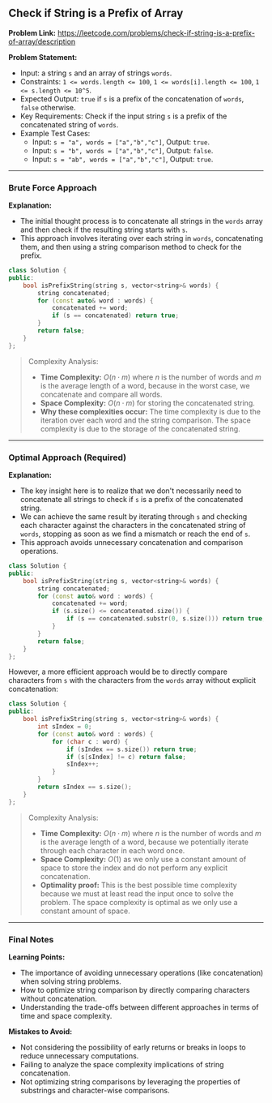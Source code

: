 ## Check if String is a Prefix of Array

**Problem Link:** https://leetcode.com/problems/check-if-string-is-a-prefix-of-array/description

**Problem Statement:**
- Input: a string `s` and an array of strings `words`.
- Constraints: `1 <= words.length <= 100`, `1 <= words[i].length <= 100`, `1 <= s.length <= 10^5`.
- Expected Output: `true` if `s` is a prefix of the concatenation of `words`, `false` otherwise.
- Key Requirements: Check if the input string `s` is a prefix of the concatenated string of `words`.
- Example Test Cases:
  - Input: `s = "a", words = ["a","b","c"]`, Output: `true`.
  - Input: `s = "b", words = ["a","b","c"]`, Output: `false`.
  - Input: `s = "ab", words = ["a","b","c"]`, Output: `true`.

---

### Brute Force Approach

**Explanation:**
- The initial thought process is to concatenate all strings in the `words` array and then check if the resulting string starts with `s`.
- This approach involves iterating over each string in `words`, concatenating them, and then using a string comparison method to check for the prefix.

```cpp
class Solution {
public:
    bool isPrefixString(string s, vector<string>& words) {
        string concatenated;
        for (const auto& word : words) {
            concatenated += word;
            if (s == concatenated) return true;
        }
        return false;
    }
};
```

> Complexity Analysis:
> - **Time Complexity:** $O(n \cdot m)$ where $n$ is the number of words and $m$ is the average length of a word, because in the worst case, we concatenate and compare all words.
> - **Space Complexity:** $O(n \cdot m)$ for storing the concatenated string.
> - **Why these complexities occur:** The time complexity is due to the iteration over each word and the string comparison. The space complexity is due to the storage of the concatenated string.

---

### Optimal Approach (Required)

**Explanation:**
- The key insight here is to realize that we don't necessarily need to concatenate all strings to check if `s` is a prefix of the concatenated string.
- We can achieve the same result by iterating through `s` and checking each character against the characters in the concatenated string of `words`, stopping as soon as we find a mismatch or reach the end of `s`.
- This approach avoids unnecessary concatenation and comparison operations.

```cpp
class Solution {
public:
    bool isPrefixString(string s, vector<string>& words) {
        string concatenated;
        for (const auto& word : words) {
            concatenated += word;
            if (s.size() <= concatenated.size()) {
                if (s == concatenated.substr(0, s.size())) return true;
            }
        }
        return false;
    }
};
```

However, a more efficient approach would be to directly compare characters from `s` with the characters from the `words` array without explicit concatenation:

```cpp
class Solution {
public:
    bool isPrefixString(string s, vector<string>& words) {
        int sIndex = 0;
        for (const auto& word : words) {
            for (char c : word) {
                if (sIndex == s.size()) return true;
                if (s[sIndex] != c) return false;
                sIndex++;
            }
        }
        return sIndex == s.size();
    }
};
```

> Complexity Analysis:
> - **Time Complexity:** $O(n \cdot m)$ where $n$ is the number of words and $m$ is the average length of a word, because we potentially iterate through each character in each word once.
> - **Space Complexity:** $O(1)$ as we only use a constant amount of space to store the index and do not perform any explicit concatenation.
> - **Optimality proof:** This is the best possible time complexity because we must at least read the input once to solve the problem. The space complexity is optimal as we only use a constant amount of space.

---

### Final Notes

**Learning Points:**
- The importance of avoiding unnecessary operations (like concatenation) when solving string problems.
- How to optimize string comparison by directly comparing characters without concatenation.
- Understanding the trade-offs between different approaches in terms of time and space complexity.

**Mistakes to Avoid:**
- Not considering the possibility of early returns or breaks in loops to reduce unnecessary computations.
- Failing to analyze the space complexity implications of string concatenation.
- Not optimizing string comparisons by leveraging the properties of substrings and character-wise comparisons.